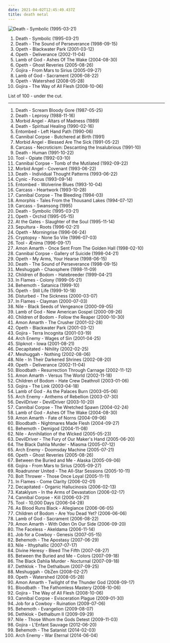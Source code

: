 ```yaml
---
date: 2021-04-02T12:45:49.437Z
title: death metal
---
```

![Death - Symbolic (1995-03-21)](http://coverartarchive.org/release/321a3c33-9310-4b9f-b104-762e465ec60f/19740394528-500.jpg "Death - Symbolic (1995-03-21)")
<ol class="albums">
<li data-cover="http://coverartarchive.org/release/321a3c33-9310-4b9f-b104-762e465ec60f/19740394528-500.jpg" data-tags="death metal" role="button">Death - Symbolic (1995-03-21)</li>
<li data-cover="https://img.discogs.com/AbOZtsdj39rFsDoZ3eEiWLrGh0Y=/fit-in/600x601/filters:strip_icc():format(jpeg):mode_rgb():quality(90)/discogs-images/R-10844672-1508180070-4387.jpeg.jpg" data-tags="death metal, progressive death metal" role="button">Death - The Sound of Perseverance (1998-09-15)</li>
<li data-cover="https://via.placeholder.com/450" data-tags="progressive death metal, progressive metal" role="button">Opeth - Blackwater Park (2001-03-12)</li>
<li data-cover="https://via.placeholder.com/450" data-tags="progressive death metal, progressive metal" role="button">Opeth - Deliverance (2002-11-04)</li>
<li data-cover="https://via.placeholder.com/450" data-tags="metalcore, groove metal, metal, thrash metal" role="button">Lamb of God - Ashes Of The Wake (2004-08-30)</li>
<li data-cover="https://via.placeholder.com/450" data-tags="progressive metal, progressive death metal" role="button">Opeth - Ghost Reveries (2005-08-26)</li>
<li data-cover="http://coverartarchive.org/release/a430ab40-b6ad-3add-98fe-276d5251a42b/22928954741-500.jpg" data-tags="whalecore, progressive death metal, progressive metal, death metal" role="button">Gojira - From Mars to Sirius (2005-09-27)</li>
<li data-cover="https://via.placeholder.com/450" data-tags="metalcore, groove metal, thrash metal" role="button">Lamb of God - Sacrament (2006-08-22)</li>
<li data-cover="http://coverartarchive.org/release/eed810a6-8266-4009-879d-cb3dd7c875a9/27886281233-500.jpg" data-tags="progressive metal, progressive death metal" role="button">Opeth - Watershed (2008-05-28)</li>
<li data-cover="http://coverartarchive.org/release/5de17f35-cac4-3be0-9b45-cc4ecfe4757a/1603337705-500.jpg" data-tags="progressive death metal, progressive metal, death metal" role="button">Gojira - The Way of All Flesh (2008-10-06)</li>
</ol>
List of 100 - under the cut.
<!-- more -->

_________________

<ol class="albums">
<li data-cover="http://coverartarchive.org/release/2ba42c9d-f654-4214-9fbb-a5d694d955d1/10153737082-500.jpg" data-tags="death metal" role="button">
Death - Scream Bloody Gore (1987-05-25)
</li>
<li data-cover="https://img.discogs.com/AbOZtsdj39rFsDoZ3eEiWLrGh0Y=/fit-in/600x601/filters:strip_icc():format(jpeg):mode_rgb():quality(90)/discogs-images/R-10844672-1508180070-4387.jpeg.jpg" data-tags="death metal" role="button">
Death - Leprosy (1988-11-16)
</li>
<li data-cover="http://coverartarchive.org/release/0e47ca20-9a60-3bd0-afe0-a1e090a75f5e/7696681002-500.jpg" data-tags="death metal" role="button">
Morbid Angel - Altars of Madness (1989)
</li>
<li data-cover="http://coverartarchive.org/release/bd1c4410-b318-4ee4-9118-0134df69a07b/2591319122-500.jpg" data-tags="death metal" role="button">
Death - Spiritual Healing (1990-02-16)
</li>
<li data-cover="https://img.discogs.com/dHa23Kw9TgqxYvI0mXcg1sH9mlY=/fit-in/600x600/filters:strip_icc():format(jpeg):mode_rgb():quality(90)/discogs-images/R-662949-1370730273-3482.jpeg.jpg" data-tags="death metal" role="button">
Entombed - Left Hand Path (1990-06)
</li>
<li data-cover="https://img.discogs.com/kWLHCcXUNMt-vlmcEhJ1wDu9jTM=/fit-in/600x598/filters:strip_icc():format(jpeg):mode_rgb():quality(90)/discogs-images/R-2893322-1586860460-8293.jpeg.jpg" data-tags="death metal" role="button">
Cannibal Corpse - Butchered at Birth (1991)
</li>
<li data-cover="https://img.discogs.com/GpTh8jyJW_d2s8xNcpiY9djoK3Q=/fit-in/600x450/filters:strip_icc():format(jpeg):mode_rgb():quality(90)/discogs-images/R-5560537-1590689340-6819.jpeg.jpg" data-tags="death metal" role="button">
Morbid Angel - Blessed Are The Sick (1991-05-22)
</li>
<li data-cover="http://coverartarchive.org/release/33145562-42b2-37cb-816a-ee4b85e68f09/10372497864-500.jpg" data-tags="death metal" role="button">
Carcass - Necroticism: Descanting the Insalubrious (1991-10)
</li>
<li data-cover="http://coverartarchive.org/release/c5ca70aa-d86b-4a0d-84fc-910ca6011881/4940989822-500.jpg" data-tags="death metal, technical death metal" role="button">
Death - Human (1991-10-22)
</li>
<li data-cover="https://via.placeholder.com/450" data-tags="progressive metal, alternative metal, progressive rock, 1992, rock" role="button">
Tool - Opiate (1992-03-10)
</li>
<li data-cover="https://img.discogs.com/kWLHCcXUNMt-vlmcEhJ1wDu9jTM=/fit-in/600x598/filters:strip_icc():format(jpeg):mode_rgb():quality(90)/discogs-images/R-2893322-1586860460-8293.jpeg.jpg" data-tags="death metal" role="button">
Cannibal Corpse - Tomb of the Mutilated (1992-09-22)
</li>
<li data-cover="https://img.discogs.com/N1H0C5I4KAELkXkJGfK46u-Umt4=/fit-in/600x405/filters:strip_icc():format(jpeg):mode_rgb():quality(90)/discogs-images/R-7477016-1442260735-9615.jpeg.jpg" data-tags="death metal" role="button">
Morbid Angel - Covenant (1993-06-22)
</li>
<li data-cover="https://img.discogs.com/VYS9KW8PsOMvAv51cjr_J8pCVPA=/fit-in/500x500/filters:strip_icc():format(jpeg):mode_rgb():quality(90)/discogs-images/R-12919634-1544535766-4033.jpeg.jpg" data-tags="death metal, technical death metal" role="button">
Death - Individual Thought Patterns (1993-06-22)
</li>
<li data-cover="https://via.placeholder.com/450" data-tags="progressive metal, progressive death metal, technical death metal, death metal" role="button">
Cynic - Focus (1993-09-14)
</li>
<li data-cover="https://img.discogs.com/NRJgXhfeArynC5wt1JLSZC7-82Y=/fit-in/351x500/filters:strip_icc():format(jpeg):mode_rgb():quality(90)/discogs-images/R-14989436-1585170663-7146.jpeg.jpg" data-tags="death metal" role="button">
Entombed - Wolverine Blues (1993-10-04)
</li>
<li data-cover="https://via.placeholder.com/450" data-tags="melodic death metal, death metal" role="button">
Carcass - Heartwork (1993-10-28)
</li>
<li data-cover="http://coverartarchive.org/release/81742ddb-2a85-4d19-867c-79cc3f37c461/3507526774-500.jpg" data-tags="death metal" role="button">
Cannibal Corpse - The Bleeding (1994-03)
</li>
<li data-cover="http://coverartarchive.org/release/c423642b-9374-46c4-aafa-0dc5c4cb92ef/9093569648-500.jpg" data-tags="melodic death metal, death metal" role="button">
Amorphis - Tales From the Thousand Lakes (1994-07-12)
</li>
<li data-cover="https://img.discogs.com/WJi_MLq7YVuRLtv8dV3pfL8z5cM=/fit-in/470x472/filters:strip_icc():format(jpeg):mode_rgb():quality(90)/discogs-images/R-2967566-1374595351-8185.jpeg.jpg" data-tags="death metal, melodic death metal, death n roll" role="button">
Carcass - Swansong (1995)
</li>
<li data-cover="http://coverartarchive.org/release/321a3c33-9310-4b9f-b104-762e465ec60f/19740394528-500.jpg" data-tags="death metal" role="button">
Death - Symbolic (1995-03-21)
</li>
<li data-cover="https://via.placeholder.com/450" data-tags="progressive death metal, progressive metal" role="button">
Opeth - Orchid (1995-05-15)
</li>
<li data-cover="http://coverartarchive.org/release/b903e4ba-ec55-442c-91e4-6e0633f163b2/14435078283-500.jpg" data-tags="melodic death metal" role="button">
At the Gates - Slaughter of the Soul (1995-11-14)
</li>
<li data-cover="http://coverartarchive.org/release/98e90fe5-2364-46fd-9a41-0b8d71be8a92/8871803526-500.jpg" data-tags="thrash metal, groove metal" role="button">
Sepultura - Roots (1996-02-21)
</li>
<li data-cover="https://via.placeholder.com/450" data-tags="progressive death metal, progressive metal" role="button">
Opeth - Morningrise (1996-06-24)
</li>
<li data-cover="https://img.discogs.com/4O6MNWygkrCkVlQk3cejjq3d6M0=/fit-in/600x516/filters:strip_icc():format(jpeg):mode_rgb():quality(90)/discogs-images/R-7574529-1444344107-1958.jpeg.jpg" data-tags="death metal, technical death metal" role="button">
Cryptopsy - None So Vile (1996-07-03)
</li>
<li data-cover="https://via.placeholder.com/450" data-tags="progressive metal, progressive rock, metal" role="button">
Tool - Ænima (1996-09-17)
</li>
<li data-cover="http://coverartarchive.org/release/b54b9333-5cba-41a4-82bd-9e52ac5b5d63/18272696448-500.jpg" data-tags="melodic death metal" role="button">
Amon Amarth - Once Sent From The Golden Hall (1998-02-10)
</li>
<li data-cover="http://coverartarchive.org/release/4ed3dc1c-6628-3c40-b0d8-7743b4b068fa/10518410932-500.jpg" data-tags="death metal" role="button">
Cannibal Corpse - Gallery of Suicide (1998-04-21)
</li>
<li data-cover="https://via.placeholder.com/450" data-tags="progressive death metal, progressive metal" role="button">
Opeth - My Arms, Your Hearse (1998-06-15)
</li>
<li data-cover="https://img.discogs.com/AbOZtsdj39rFsDoZ3eEiWLrGh0Y=/fit-in/600x601/filters:strip_icc():format(jpeg):mode_rgb():quality(90)/discogs-images/R-10844672-1508180070-4387.jpeg.jpg" data-tags="death metal, progressive death metal" role="button">
Death - The Sound of Perseverance (1998-09-15)
</li>
<li data-cover="http://coverartarchive.org/release/772ad8a8-f3fe-3a06-8d82-d6d529b5a785/7846820494-500.jpg" data-tags="progressive metal, math metal" role="button">
Meshuggah - Chaosphere (1998-11-09)
</li>
<li data-cover="http://coverartarchive.org/release/704614f7-83f8-498a-b9ff-6ddec53300bf/4264295325-500.jpg" data-tags="melodic death metal" role="button">
Children of Bodom - Hatebreeder (1999-04-21)
</li>
<li data-cover="https://via.placeholder.com/450" data-tags="melodic death metal" role="button">
In Flames - Colony (1999-05-21)
</li>
<li data-cover="https://via.placeholder.com/450" data-tags="blackened death metal" role="button">
Behemoth - Satanica (1999-10)
</li>
<li data-cover="http://coverartarchive.org/release/c649c5c3-8abb-33e7-a62f-2be00043813c/9230662289-500.jpg" data-tags="progressive metal, progressive death metal" role="button">
Opeth - Still Life (1999-10-18)
</li>
<li data-cover="http://coverartarchive.org/release/c3148be2-5622-4ba9-80a7-33ed1f6b9347/7626739846-500.jpg" data-tags="metal, nu metal, alternative metal, disturbed" role="button">
Disturbed - The Sickness (2000-03-07)
</li>
<li data-cover="https://via.placeholder.com/450" data-tags="melodic death metal" role="button">
In Flames - Clayman (2000-07-03)
</li>
<li data-cover="http://coverartarchive.org/release/cc155c4e-0747-44c8-8d16-3ba11759a864/9692621053-500.jpg" data-tags="death metal" role="button">
Nile - Black Seeds of Vengeance (2000-09-05)
</li>
<li data-cover="https://via.placeholder.com/450" data-tags="groove metal" role="button">
Lamb of God - New American Gospel (2000-09-26)
</li>
<li data-cover="https://img.discogs.com/Iuh_3hhVbLW2FRcA4SxICKl_OzA=/fit-in/600x600/filters:strip_icc():format(jpeg):mode_rgb():quality(90)/discogs-images/R-2962012-1310060734.jpeg.jpg" data-tags="melodic death metal" role="button">
Children of Bodom - Follow the Reaper (2000-10-30)
</li>
<li data-cover="http://coverartarchive.org/release/0123f7f2-0536-4ec8-b5f1-76f266b940aa/10004910388-500.jpg" data-tags="melodic death metal, death metal" role="button">
Amon Amarth - The Crusher (2001-02-28)
</li>
<li data-cover="https://via.placeholder.com/450" data-tags="progressive death metal, progressive metal" role="button">
Opeth - Blackwater Park (2001-03-12)
</li>
<li data-cover="http://coverartarchive.org/release/b14c7eeb-8aea-3355-b098-329379366fed/18251365994-500.jpg" data-tags="death metal, progressive metal, progressive death metal" role="button">
Gojira - Terra Incognita (2001-03-19)
</li>
<li data-cover="http://coverartarchive.org/release/d20a123d-47a2-3868-bdc9-8e9b0fd73af5/3999982595-500.jpg" data-tags="melodic death metal" role="button">
Arch Enemy - Wages of Sin (2001-04-25)
</li>
<li data-cover="https://via.placeholder.com/450" data-tags="nu metal, metal" role="button">
Slipknot - Iowa (2001-08-21)
</li>
<li data-cover="http://coverartarchive.org/release/47924ab2-d0e7-4135-ae84-797ece8924cb/13368438880-500.jpg" data-tags="death metal, technical death metal" role="button">
Decapitated - Nihility (2002-02-25)
</li>
<li data-cover="https://via.placeholder.com/450" data-tags="progressive metal, math metal" role="button">
Meshuggah - Nothing (2002-08-06)
</li>
<li data-cover="https://img.discogs.com/dORyNmdrNZcK9gWTQTJZW0MssAs=/fit-in/600x444/filters:strip_icc():format(jpeg):mode_rgb():quality(90)/discogs-images/R-8641077-1465732711-7621.jpeg.jpg" data-tags="death metal, technical death metal" role="button">
Nile - In Their Darkened Shrines (2002-08-20)
</li>
<li data-cover="https://via.placeholder.com/450" data-tags="progressive death metal, progressive metal" role="button">
Opeth - Deliverance (2002-11-04)
</li>
<li data-cover="http://coverartarchive.org/release/cb64424d-7716-4b99-8969-ce6ea83b9e66/2694748325-500.jpg" data-tags="death metal" role="button">
Bloodbath - Resurrection Through Carnage (2002-11-12)
</li>
<li data-cover="http://coverartarchive.org/release/a8e692d6-1ebb-47b7-b41d-c508ba318263/16366579010-500.jpg" data-tags="melodic death metal" role="button">
Amon Amarth - Versus The World (2002-11-18)
</li>
<li data-cover="http://coverartarchive.org/release/fa0410bd-35e3-43de-aa19-efa559a485b3/3192372073-500.jpg" data-tags="melodic death metal" role="button">
Children of Bodom - Hate Crew Deathroll (2003-01-06)
</li>
<li data-cover="http://coverartarchive.org/release/dd09f2bb-1799-4e8a-b5f6-26149c1b6cb5/1512693310-500.jpg" data-tags="progressive death metal, death metal, progressive metal" role="button">
Gojira - The Link (2003-04-18)
</li>
<li data-cover="http://coverartarchive.org/release/e6d3d864-f05a-3b15-81c8-4aad94f9b2c7/8474027276-500.jpg" data-tags="groove metal, metalcore, thrash metal" role="button">
Lamb of God - As the Palaces Burn (2003-05-06)
</li>
<li data-cover="http://coverartarchive.org/release/74651db6-e310-47a7-9012-64f029215bea/6829477835-500.jpg" data-tags="melodic death metal" role="button">
Arch Enemy - Anthems of Rebellion (2003-07-30)
</li>
<li data-cover="https://img.discogs.com/QnomX1YE_TtJ8m6zCaehyQpWULM=/fit-in/510x523/filters:strip_icc():format(jpeg):mode_rgb():quality(90)/discogs-images/R-2918051-1307246377.jpeg.jpg" data-tags="groove metal, death metal, metal" role="button">
DevilDriver - DevilDriver (2003-10-20)
</li>
<li data-cover="https://img.discogs.com/ZHvzkT-63XvsYdfzi0WRf0jtZio=/fit-in/600x649/filters:strip_icc():format(jpeg):mode_rgb():quality(90)/discogs-images/R-10820516-1504859733-1533.jpeg.jpg" data-tags="death metal" role="button">
Cannibal Corpse - The Wretched Spawn (2004-02-24)
</li>
<li data-cover="https://via.placeholder.com/450" data-tags="metalcore, groove metal, metal, thrash metal" role="button">
Lamb of God - Ashes Of The Wake (2004-08-30)
</li>
<li data-cover="http://coverartarchive.org/release/60447ee2-1289-30be-be08-5ce0cb82a3a7/8158297637-500.jpg" data-tags="melodic death metal" role="button">
Amon Amarth - Fate of Norns (2004-09-06)
</li>
<li data-cover="http://coverartarchive.org/release/85653bfa-ebdc-4422-89cc-f97f4e1d3f5e/12003424283-500.jpg" data-tags="death metal" role="button">
Bloodbath - Nightmares Made Flesh (2004-09-27)
</li>
<li data-cover="https://img.discogs.com/MNYLE23Q0oIxDAGjqM15Ef46BeY=/fit-in/300x408/filters:strip_icc():format(jpeg):mode_rgb():quality(90)/discogs-images/R-4001137-1351930041-7014.jpeg.jpg" data-tags="death metal, blackened death metal" role="button">
Behemoth - Demigod (2004-11-08)
</li>
<li data-cover="http://coverartarchive.org/release/ca5124df-8ee2-49c8-9d62-7d497b28ae00/24438029985-500.jpg" data-tags="death metal" role="button">
Nile - Annihilation of the Wicked (2005-05-23)
</li>
<li data-cover="http://coverartarchive.org/release/b5196f29-da92-370d-9bd6-19b89e156fa4/6280719288-500.jpg" data-tags="groove metal, death metal" role="button">
DevilDriver - The Fury of Our Maker's Hand (2005-06-20)
</li>
<li data-cover="http://coverartarchive.org/release/907b8001-573d-43ba-81fc-4ce525f0686d/7867321884-500.jpg" data-tags="melodic death metal" role="button">
The Black Dahlia Murder - Miasma (2005-07-12)
</li>
<li data-cover="http://coverartarchive.org/release/de86fc39-c61d-3c1f-83fa-108827d12872/1991520366-500.jpg" data-tags="melodic death metal" role="button">
Arch Enemy - Doomsday Machine (2005-07-21)
</li>
<li data-cover="https://via.placeholder.com/450" data-tags="progressive metal, progressive death metal" role="button">
Opeth - Ghost Reveries (2005-08-26)
</li>
<li data-cover="http://coverartarchive.org/release/470507f1-c04b-4401-b6db-33ef1ad2d0f7/27965748643-500.jpg" data-tags="progressive metal, metalcore" role="button">
Between the Buried and Me - Alaska (2005-09-06)
</li>
<li data-cover="http://coverartarchive.org/release/a430ab40-b6ad-3add-98fe-276d5251a42b/22928954741-500.jpg" data-tags="whalecore, progressive death metal, progressive metal, death metal" role="button">
Gojira - From Mars to Sirius (2005-09-27)
</li>
<li data-cover="https://via.placeholder.com/450" data-tags="metalcore, metal, death metal, thrash metal" role="button">
Roadrunner United - The All-Star Sessions (2005-10-11)
</li>
<li data-cover="http://coverartarchive.org/release/5ac6508f-8d11-3971-8277-afac23cc6ce7/15853410132-500.jpg" data-tags="death metal" role="button">
Bolt Thrower - Those Once Loyal (2005-11-11)
</li>
<li data-cover="https://via.placeholder.com/450" data-tags="melodic death metal" role="button">
In Flames - Come Clarity (2006-02-01)
</li>
<li data-cover="https://img.discogs.com/dDBZ7_9XFErx7cvRw_AhKOY9m2s=/fit-in/600x605/filters:strip_icc():format(jpeg):mode_rgb():quality(90)/discogs-images/R-7747020-1524857542-7308.jpeg.jpg" data-tags="death metal, technical death metal" role="button">
Decapitated - Organic Hallucinosis (2006-02-13)
</li>
<li data-cover="https://img.discogs.com/aOH-aOrdITynoNxpZolMf7uNL0U=/fit-in/600x525/filters:strip_icc():format(jpeg):mode_rgb():quality(90)/discogs-images/R-5039798-1468719468-8577.jpeg.jpg" data-tags="death metal" role="button">
Kataklysm - In the Arms of Devastation (2006-02-17)
</li>
<li data-cover="http://coverartarchive.org/release/c16b53d9-5ada-4f9c-a717-3a51e59cb20b/15662034852-500.jpg" data-tags="death metal" role="button">
Cannibal Corpse - Kill (2006-03-21)
</li>
<li data-cover="http://coverartarchive.org/release/a6988593-a2d7-35db-862a-efee729fa467/5234004130-500.jpg" data-tags="progressive metal, progressive rock" role="button">
Tool - 10,000 Days (2006-04-28)
</li>
<li data-cover="https://via.placeholder.com/450" data-tags="deathcore" role="button">
As Blood Runs Black - Allegiance (2006-06-05)
</li>
<li data-cover="http://coverartarchive.org/release/0c087098-f0ef-4291-b12f-55305d11cfc2/28879561332-500.jpg" data-tags="melodic death metal" role="button">
Children of Bodom - Are You Dead Yet? (2006-06-06)
</li>
<li data-cover="https://via.placeholder.com/450" data-tags="metalcore, groove metal, thrash metal" role="button">
Lamb of God - Sacrament (2006-08-22)
</li>
<li data-cover="http://coverartarchive.org/release/5e01dbe1-8b82-3607-a676-e1367454c0d7/14258097581-500.jpg" data-tags="melodic death metal" role="button">
Amon Amarth - With Oden On Our Side (2006-09-20)
</li>
<li data-cover="http://coverartarchive.org/release/75b5990e-5608-4c93-9de3-ba16b0f3d212/10206508020-500.jpg" data-tags="technical death metal, death metal" role="button">
The Faceless - Akeldama (2006-11-14)
</li>
<li data-cover="https://img.discogs.com/TWdPA-zUbmDrq3WnJl0sBEbK4gw=/fit-in/600x529/filters:strip_icc():format(jpeg):mode_rgb():quality(90)/discogs-images/R-10508097-1499170358-4429.jpeg.jpg" data-tags="death metal" role="button">
Job for a Cowboy - Genesis (2007-05-15)
</li>
<li data-cover="http://coverartarchive.org/release/b9ca5e3c-a82c-3afd-ace3-cc4184723c52/2442134676-500.jpg" data-tags="death metal" role="button">
Behemoth - The Apostasy (2007-06-29)
</li>
<li data-cover="http://coverartarchive.org/release/5c72f5ea-ce1d-33b3-8d0a-32c6901faffb/18352306915-500.jpg" data-tags="death metal, technical death metal" role="button">
Nile - Ithyphallic (2007-07-17)
</li>
<li data-cover="https://img.discogs.com/ZljHw450De72ZszaTFp6NvOAl2U=/fit-in/600x518/filters:strip_icc():format(jpeg):mode_rgb():quality(90)/discogs-images/R-8421421-1579270273-2102.jpeg.jpg" data-tags="death metal, metalcore" role="button">
Divine Heresy - Bleed The Fifth (2007-08-27)
</li>
<li data-cover="http://coverartarchive.org/release/e1ca8464-3477-4568-b4e3-88aaa08b38d1/15533985949-500.jpg" data-tags="progressive metal" role="button">
Between the Buried and Me - Colors (2007-09-18)
</li>
<li data-cover="http://coverartarchive.org/release/e0953194-8ace-4e84-ab7b-9055928fff96/7867330959-500.jpg" data-tags="melodic death metal" role="button">
The Black Dahlia Murder - Nocturnal (2007-09-18)
</li>
<li data-cover="http://coverartarchive.org/release/3ff4e6a8-52a9-49a5-b264-986a772fdddf/996842836-500.jpg" data-tags="melodic death metal, death metal, blacker than the blackest black times infinity" role="button">
Dethklok - The Dethalbum (2007-09-25)
</li>
<li data-cover="http://coverartarchive.org/release/4766f9f5-3d4f-360d-a0dd-85d482d0e3ca/27922575264-500.jpg" data-tags="progressive metal, math metal" role="button">
Meshuggah - ObZen (2008-02-27)
</li>
<li data-cover="http://coverartarchive.org/release/eed810a6-8266-4009-879d-cb3dd7c875a9/27886281233-500.jpg" data-tags="progressive metal, progressive death metal" role="button">
Opeth - Watershed (2008-05-28)
</li>
<li data-cover="http://coverartarchive.org/release/96cf1767-5939-3713-9986-98979c3bcc1e/14258133969-500.jpg" data-tags="melodic death metal" role="button">
Amon Amarth - Twilight of the Thunder God (2008-09-17)
</li>
<li data-cover="http://coverartarchive.org/release/c1210b0c-1980-4c4b-91fb-5a64866624e0/7530834969-500.jpg" data-tags="death metal" role="button">
Bloodbath - The Fathomless Mastery (2008-10-06)
</li>
<li data-cover="http://coverartarchive.org/release/5de17f35-cac4-3be0-9b45-cc4ecfe4757a/1603337705-500.jpg" data-tags="progressive death metal, progressive metal, death metal" role="button">
Gojira - The Way of All Flesh (2008-10-06)
</li>
<li data-cover="http://coverartarchive.org/release/0d4c5671-c5c6-4c3a-9021-a281d59fd79c/25357292169-500.jpg" data-tags="death metal" role="button">
Cannibal Corpse - Evisceration Plague (2009-01-30)
</li>
<li data-cover="https://img.discogs.com/TWdPA-zUbmDrq3WnJl0sBEbK4gw=/fit-in/600x529/filters:strip_icc():format(jpeg):mode_rgb():quality(90)/discogs-images/R-10508097-1499170358-4429.jpeg.jpg" data-tags="death metal" role="button">
Job for a Cowboy - Ruination (2009-07-06)
</li>
<li data-cover="https://img.discogs.com/f5MS-w80xTYlPaqvPn5gnXP60-0=/fit-in/175x175/filters:strip_icc():format(jpeg):mode_rgb():quality(90)/discogs-images/R-4297042-1361036898-6312.jpeg.jpg" data-tags="death metal, blackened death metal" role="button">
Behemoth - Evangelion (2009-08-07)
</li>
<li data-cover="http://coverartarchive.org/release/6962a5f0-5687-3375-a966-c05fd15784db/996874208-500.jpg" data-tags="death metal, melodic death metal" role="button">
Dethklok - Dethalbum II (2009-09-29)
</li>
<li data-cover="http://coverartarchive.org/release/a7552ce8-03e9-38c6-affa-ee1a27cbd1d9/9692347450-500.jpg" data-tags="death metal, technical death metal" role="button">
Nile - Those Whom the Gods Detest (2009-11-03)
</li>
<li data-cover="http://coverartarchive.org/release/81ae5b5b-9905-46b1-9f6e-acaec406cace/1308873479-500.jpg" data-tags="2012, progressive metal, progressive death metal" role="button">
Gojira - L'Enfant Sauvage (2012-06-20)
</li>
<li data-cover="https://via.placeholder.com/450" data-tags="2014, blackened death metal, black metal, death metal" role="button">
Behemoth - The Satanist (2014-02-03)
</li>
<li data-cover="http://coverartarchive.org/release/fcf13fb9-6887-42e1-9b80-fd2e8446dff2/15541280931-500.jpg" data-tags="melodic death metal, 2014" role="button">
Arch Enemy - War Eternal (2014-06-04)
</li>
</ol>